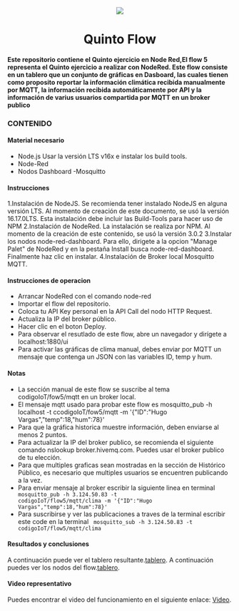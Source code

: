 <p align="center"><img src="https://i.imgur.com/A6bWGFl.gif"/></p>

<h1 align="center">Quinto Flow </h1>

<h4> Este repositorio contiene el Quinto ejercicio en Node Red,El flow 5 representa el Quinto ejercicio a realizar con NodeRed. Este flow consiste en un tablero que un conjunto de gráficas en Dasboard, las cuales tienen como proposito reportar la información climática recibida manualmente por MQTT, la información recibida automáticamente por API y la información de varius usuarios compartida por MQTT en un broker publico </h4> 


### CONTENIDO
#### Material necesario
- Node.js Usar la versión LTS v16x e instalar los build tools.
- Node-Red
- Nodos Dashboard
-Mosquitto
#### Instrucciones
1.Instalación de NodeJS. Se recomienda tener instalado NodeJS en alguna versión LTS. Al momento de creación de este documento, se usó la versión 16.17.0LTS. Esta instalación debe incluir las Build-Tools para hacer uso de NPM
2.Instalación de NodeRed. La instalación se realiza por NPM. Al momento de la creación de este contenido, se usó la versión 3.0.2
3.Instalar los nodos node-red-dashboard. Para ello, dirigete a la opcion "Manage Palet" de NodeRed y en la pestaña Install busca node-red-dashboard. Finalmente haz clic en instalar.
4.Instalación de Broker local Mosquitto MQTT.
#### Instrucciones de operacion
- Arrancar NodeRed con el comando node-red
- Importar el flow del repositorio.
- Coloca tu API Key personal en la API Call del nodo HTTP Request.
- Actualiza la IP del broker público.
- Hacer clic en el boton Deploy.
- Para observar el resutlado de este flow, abre un navegador y dirígete a localhost:1880/ui
- Para activar las gráficas de clima manual, debes enviar por MQTT un mensaje que contenga un JSON con las variables ID, temp y hum.

#### Notas
- La sección manual de este flow se suscribe al tema codigoIoT/fow5/mqtt en un broker local.
- El mensaje mqtt usado para probar este flow es mosquitto_pub -h localhost -t ccodigoIoT/fow5/mqtt -m '{"ID":"Hugo Vargas","temp":18,"hum":78}'
- Para que la gráfica historica muestre información, deben enviarse al menos 2 puntos.
- Para actualizar la IP del broker publico, se recomienda el siguiente comando nslookup broker.hivemq.com. Puedes usar el broker publico de tu elección.
- Para que multiples graficas sean mostradas en la sección de Histórico Público, es necesario que multiples usuarios se encuentren publicando a la vez.
- Para enviar mensaje al broker escribir la siguiente linea en terminal <code> mosquitto_pub -h 3.124.50.83  -t codigoIoT/flow5/mqtt/clima -m '{"ID":"Hugo Vargas","temp":18,"hum":78}'</code>
- Para suscribirse y ver las publicaciones a traves de la terminal escribir este code en la terminal <code> mosquitto_sub -h 3.124.50.83 -t codigoIoT/flow5/mqtt/clima </code>
#### Resultados y conclusiones 

A continuación puede ver el tablero resultante.<a href="https://www.mozilla.org/es-ES/">tablero</a>.
A continuación puedes ver los nodos del flow.<a href="https://www.mozilla.org/es-ES/">tablero</a>.
#### Video representativo
Puedes encontrar el video del funcionamiento en el siguiente enlace: <a href="https://www.mozilla.org/es-ES/">Video</a>.
